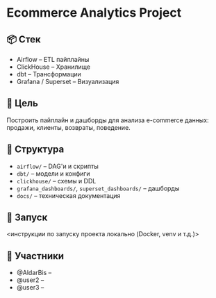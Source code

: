 # Ecommerce Analytics Project

## 📦 Стек
- Airflow – ETL пайплайны
- ClickHouse – Хранилище
- dbt – Трансформации
- Grafana / Superset – Визуализация

## 🧠 Цель
Построить пайплайн и дашборды для анализа e-commerce данных: продажи, клиенты, возвраты, поведение.

## 📁 Структура
- `airflow/` – DAG'и и скрипты
- `dbt/` – модели и конфиги
- `clickhouse/` – схемы и DDL
- `grafana_dashboards/`, `superset_dashboards/` – дашборды
- `docs/` – техническая документация

## 🚀 Запуск
<инструкции по запуску проекта локально (Docker, venv и т.д.)>

## 👥 Участники
- @AldarBis – 
- @user2 – 
- @user3 – 

